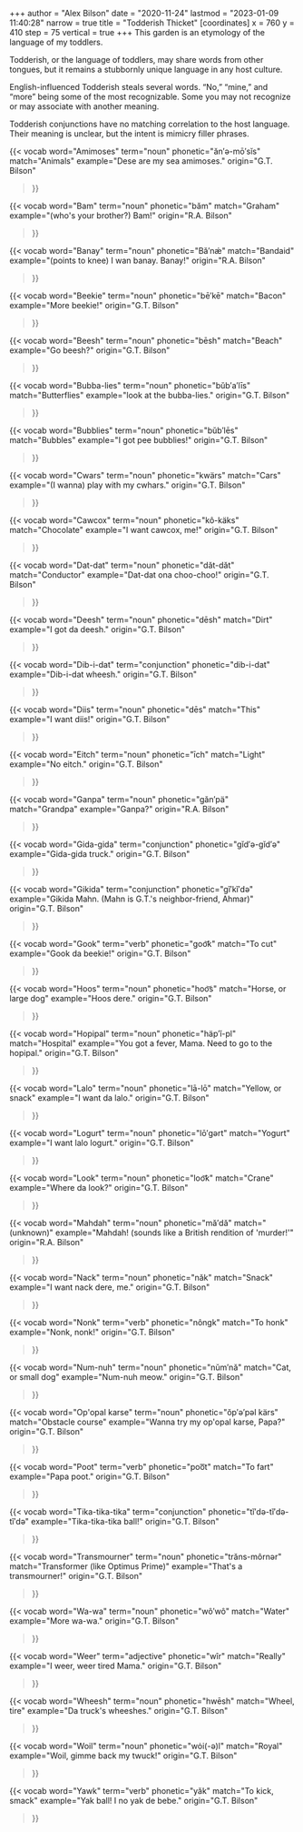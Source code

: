 +++
author = "Alex Bilson"
date = "2020-11-24"
lastmod = "2023-01-09 11:40:28"
narrow = true
title = "Todderish Thicket"
[coordinates]
    x = 760
    y = 410
    step = 75
    vertical = true
+++
This garden is an etymology of the language of my toddlers.

Todderish, or the language of toddlers, may share words from other tongues, but it remains a stubbornly unique language in any host culture.

English-influenced Todderish steals several words. “No,” “mine,” and “more” being some of the most recognizable. Some you may not recognize or may associate with another meaning.

Todderish conjunctions have no matching correlation to the host language. Their meaning is unclear, but the intent is mimicry filler phrases.

{{< vocab
  word="Amimoses"
  term="noun"
  phonetic="ăn′ə-mō′sĭs"
  match="Animals"
  example="Dese are my sea amimoses."
  origin="G.T. Bilson"
>}}

{{< vocab
  word="Bam"
  term="noun"
  phonetic="băm"
  match="Graham"
  example="(who's your brother?) Bam!"
  origin="R.A. Bilson"
>}}

{{< vocab
  word="Banay"
  term="noun"
  phonetic="Bă′nǽ"
  match="Bandaid"
  example="(points to knee) I wan banay. Banay!"
  origin="R.A. Bilson"
>}}

{{< vocab
  word="Beekie"
  term="noun"
  phonetic="bē′kē"
  match="Bacon"
  example="More beekie!"
  origin="G.T. Bilson"
>}}

{{< vocab
  word="Beesh"
  term="noun"
  phonetic="bēsh"
  match="Beach"
  example="Go beesh?"
  origin="G.T. Bilson"
>}}

{{< vocab
  word="Bubba-lies"
  term="noun"
  phonetic="bŭb′a′līs"
  match="Butterflies"
  example="look at the bubba-lies."
  origin="G.T. Bilson"
>}}

{{< vocab
  word="Bubblies"
  term="noun"
  phonetic="bŭb′lēs"
  match="Bubbles"
  example="I got pee bubblies!"
  origin="G.T. Bilson"
>}}

{{< vocab
  word="Cwars"
  term="noun"
  phonetic="kwärs"
  match="Cars"
  example="(I wanna) play with my cwhars."
  origin="G.T. Bilson"
>}}

{{< vocab
  word="Cawcox"
  term="noun"
  phonetic="kô-käks"
  match="Chocolate"
  example="I want cawcox, me!"
  origin="G.T. Bilson"
>}}

{{< vocab
  word="Dat-dat"
  term="noun"
  phonetic="dăt-dăt"
  match="Conductor"
  example="Dat-dat ona choo-choo!"
  origin="G.T. Bilson"
>}}

{{< vocab
  word="Deesh"
  term="noun"
  phonetic="dēsh"
  match="Dirt"
  example="I got da deesh."
  origin="G.T. Bilson"
>}}

{{< vocab
  word="Dib-i-dat"
  term="conjunction"
  phonetic="dib-i-dat"
  example="Dib-i-dat wheesh."
  origin="G.T. Bilson"
>}}

{{< vocab
  word="Diis"
  term="noun"
  phonetic="dēs"
  match="This"
  example="I want diis!"
  origin="G.T. Bilson"
>}}

{{< vocab
  word="Eitch"
  term="noun"
  phonetic="īch"
  match="Light"
  example="No eitch."
  origin="G.T. Bilson"
>}}

{{< vocab
  word="Ganpa"
  term="noun"
  phonetic="găn′pä"
  match="Grandpa"
  example="Ganpa?"
  origin="R.A. Bilson"
>}}

{{< vocab
  word="Gida-gida"
  term="conjunction"
  phonetic="gĭd′ə-gĭd′ə"
  example="Gida-gida truck."
  origin="G.T. Bilson"
>}}

{{< vocab
  word="Gikida"
  term="conjunction"
  phonetic="gĭ′kĭ′də"
  example="Gikida Mahn. (Mahn is G.T.'s neighbor-friend, Ahmar)"
  origin="G.T. Bilson"
>}}

{{< vocab
  word="Gook"
  term="verb"
  phonetic="goo͝k"
  match="To cut"
  example="Gook da beekie!"
  origin="G.T. Bilson"
>}}

{{< vocab
  word="Hoos"
  term="noun"
  phonetic="hoo͝s"
  match="Horse, or large dog"
  example="Hoos dere."
  origin="G.T. Bilson"
>}}

{{< vocab
  word="Hopipal"
  term="noun"
  phonetic="häp′ĭ-pl"
  match="Hospital"
  example="You got a fever, Mama. Need to go to the hopipal."
  origin="G.T. Bilson"
>}}

{{< vocab
  word="Lalo"
  term="noun"
  phonetic="lā-lō"
  match="Yellow, or snack"
  example="I want da lalo."
  origin="G.T. Bilson"
>}}

{{< vocab
  word="Logurt"
  term="noun"
  phonetic="lō′gərt"
  match="Yogurt"
  example="I want lalo logurt."
  origin="G.T. Bilson"
>}}


{{< vocab
  word="Look"
  term="noun"
  phonetic="loo͝k"
  match="Crane"
  example="Where da look?"
  origin="G.T. Bilson"
>}}

{{< vocab
  word="Mahdah"
  term="noun"
  phonetic="mă′dă"
  match="(unknown)"
  example="Mahdah! (sounds like a British rendition of 'murder!'"
  origin="R.A. Bilson"
>}}

{{< vocab
  word="Nack"
  term="noun"
  phonetic="năk"
  match="Snack"
  example="I want nack dere, me."
  origin="G.T. Bilson"
>}}

{{< vocab
  word="Nonk"
  term="verb"
  phonetic="nôngk"
  match="To honk"
  example="Nonk, nonk!"
  origin="G.T. Bilson"
>}}

{{< vocab
  word="Num-nuh"
  term="noun"
  phonetic="nŭm′nă"
  match="Cat, or small dog"
  example="Num-nuh meow."
  origin="G.T. Bilson"
>}}

{{< vocab
  word="Op'opal karse"
  term="noun"
  phonetic="ŏp′ə′pəl kärs"
  match="Obstacle course"
  example="Wanna try my op'opal karse, Papa?"
  origin="G.T. Bilson"
>}}

{{< vocab
  word="Poot"
  term="verb"
  phonetic="poo͞t"
  match="To fart"
  example="Papa poot."
  origin="G.T. Bilson"
>}}

{{< vocab
  word="Tika-tika-tika"
  term="conjunction"
  phonetic="tĭ′də-tĭ′də-tĭ′də"
  example="Tika-tika-tika ball!"
  origin="G.T. Bilson"
>}}

{{< vocab
  word="Transmourner"
  term="noun"
  phonetic="trăns-môrnər"
  match="Transformer (like Optimus Prime)"
  example="That's a transmourner!"
  origin="G.T. Bilson"
>}}

{{< vocab
  word="Wa-wa"
  term="noun"
  phonetic="wô′wô"
  match="Water"
  example="More wa-wa."
  origin="G.T. Bilson"
>}}

{{< vocab
  word="Weer"
  term="adjective"
  phonetic="wîr"
  match="Really"
  example="I weer, weer tired Mama."
  origin="G.T. Bilson"
>}}

{{< vocab
  word="Wheesh"
  term="noun"
  phonetic="hwēsh"
  match="Wheel, tire"
  example="Da truck's wheeshes."
  origin="G.T. Bilson"
>}}

{{< vocab
  word="Woil"
  term="noun"
  phonetic="wȯi(-ə)l"
  match="Royal"
  example="Woil, gimme back my twuck!"
  origin="G.T. Bilson"
>}}

{{< vocab
  word="Yawk"
  term="verb"
  phonetic="yăk"
  match="To kick, smack"
  example="Yak ball! I no yak de bebe."
  origin="G.T. Bilson"
>}}

